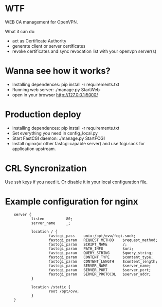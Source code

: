 # WTF

WEB CA management for OpenVPN.

What it can do:

- act as Certificate Authority
- generate client or server certificates
- revoke certificates and sync revocation list with your openvpn server(s)

# Wanna see how it works?

- Installing dependences: pip install -r requirements.txt
- Running web server: ./manage.py StartWeb
- open in your browser http://127.0.0.1:5000/

# Production deploy

- Installing dependences: pip install -r requirements.txt
- Set everything you need in config_local.py
- Start FastCGI daemon: ./manage.py StartFCGI
- Install nginx(or other fastcgi capable server) and use fcgi.sock for application upstream.

# CRL Syncronization

Use ssh keys if you need it. Or disable it in your local configuration file.

# Example configuration for nginx

		server {
				listen			80;
				server_name		_;

				location / {
						fastcgi_pass	unix:/opt/ovw/fcgi.sock;
						fastcgi_param	REQUEST_METHOD	  $request_method;
						fastcgi_param	SCRIPT_NAME		  /;
						fastcgi_param	PATH_INFO		  $uri;
						fastcgi_param	QUERY_STRING	  $query_string;
						fastcgi_param	CONTENT_TYPE	  $content_type;
						fastcgi_param	CONTENT_LENGTH	  $content_length;
						fastcgi_param	SERVER_NAME		  $server_name;
						fastcgi_param	SERVER_PORT		  $server_port;
						fastcgi_param	SERVER_PROTOCOL	  $server_addr;
				}

				location /static {
						root /opt/ovw;
				}
		}
